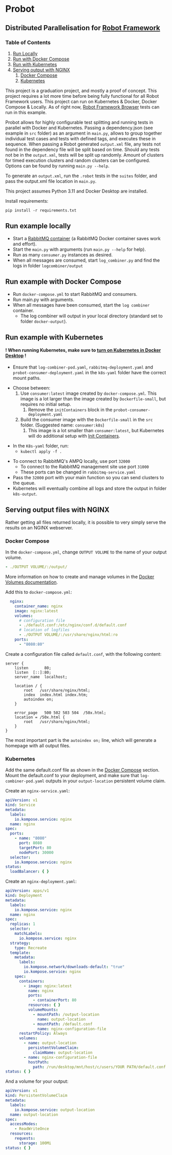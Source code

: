 # Probot

## Distributed Parallelisation for [Robot Framework](https://robotframework.org/)

### Table of Contents

1. [Run Locally](#run-example-locally)
2. [Run with Docker Compose](#run-example-with-docker-compose)
3. [Run with Kubernetes](#run-example-with-kubernetes)
4. [Serving output with NGINX](#serving-output-files-with-nginx)
    1. [Docker Compose](#docker-compose)
    2. [Kubernetes](#kubernetes)

This project is a graduation project, and mostly a proof of concept. This project requires a lot more time before being
fully functional for all Robot Framework users. This project can run on Kubernetes & Docker, Docker Compose & Locally.
As of right now, [Robot Framework Browser](https://robotframework-browser.org/) tests can run in this example.

Probot allows for highly configurable test splitting and running tests in parallel with Docker and Kubernetes. Passing a
dependency.json (see example in ```src``` folder) as an argument in ```main.py```, allows to group together individual
test cases and tests with defined tags, and executes these in sequence. When passing a Robot generated ```output.xml```
file, any tests not found in the dependency file will be split based on time. Should any tests not be in
the ```output.xml```, tests will be split up randomly. Amount of clusters for timed execution clusters and random
clusters can be configured. Options can be found by running ```main.py --help```.

To generate an ```output.xml```, run the ```.robot``` tests in the ```suites``` folder, and pass the output.xml file
location in ```main.py```.<br>

This project assumes Python 3.11 and Docker Desktop are installed.

Install requirements:<br>

```commandline
pip install -r requirements.txt
```

## Run example locally

* Start a [RabbitMQ container](https://www.rabbitmq.com/download.html) (a RabbitMQ Docker container saves work and
  effort).
* Start the ```main.py``` with arguments (run ```main.py --help``` for help).
* Run as many ```consumer.py``` instances as desired.
* When all messages are consumed, start ```log_combiner.py``` and find the logs in folder ```logcombiner/output```

## Run example with Docker Compose

* Run ```docker-compose.yml``` to start RabbitMQ and consumers.
* Run main.py with arguments.
* When all messages have been consumed, start the ```log combiner``` container.
    * The log combiner will output in your local directory (standard set to folder ```docker-output```).

## Run example with Kubernetes

#### ! When running Kubernetes, make sure to [turn on Kubernetes in Docker Desktop](https://docs.docker.com/desktop/kubernetes/)  !

- Ensure that ```log-combiner-pod.yaml```, ```rabbitmq-deployment.yaml``` and ```probot-consumer-deployment.yaml``` in
  the ```k8s-yaml``` folder have the correct mount paths.

* Choose between:
    1. Use ```consumer:latest``` image created by ```docker-compose.yml```. This image is a lot larger
       than the image created by ```Dockerfile-small```, but requires no initial setup.
        1. Remove the ```initContainers``` block in the ```probot-consumer-deployment.yaml```
    2. Build the consumer image with the ```Dockerfile-small``` in the ```src``` folder. (Suggested
       name: ```consumer:k8s```)
        1. This image is a lot smaller than ```consumer:latest```, but Kubernetes will do additional setup with [Init
           Containers](https://kubernetes.io/docs/concepts/workloads/pods/init-containers/).


- In the ```K8s-yaml``` folder, run:
    - ```kubectl apply -f .```

* To connect to RabbitMQ's AMPQ locally, use port ```32000```
    * To connect to the RabbitMQ management site use port ```31000```
    * These ports can be changed in ```rabbitmq-service.yaml```
* Pass the ```32000``` port with your main function so you can send clusters to the queue.
* Kubernetes will eventually combine all logs and store the output in folder ```k8s-output```.

## Serving output files with NGINX

Rather getting all files returned locally, it is possible to very simply serve the results on an NGINX webserver.

### Docker Compose

In the ```docker-compose.yml```, change ```OUTPUT VOLUME``` to the name of your output volume.

```yaml
- ./OUTPUT VOLUME/:/output/
```

More information on how
to create and manage volumes in the [Docker Volumes documentation](https://docs.docker.com/storage/volumes/).

Add this to ```docker-compose.yml```:

```yaml
  nginx:
    container_name: nginx
    image: nginx:latest
    volumes:
      # configuration file
      - ./default.conf:/etc/nginx/conf.d/default.conf
      # location of logfiles
      - ./OUTPUT VOLUME/:/usr/share/nginx/html:ro
    ports:
      - "8080:80"
  ```

Create a configuration file called ```default.conf```, with the following content:

```shell
server {
    listen       80;
    listen  [::]:80;
    server_name  localhost;

    location / {
        root   /usr/share/nginx/html;
        index  index.html index.htm;
        autoindex on;
    }

    error_page   500 502 503 504  /50x.html;
    location = /50x.html {
        root   /usr/share/nginx/html;
    }
}
```

The most important part is the ```autoindex on;``` line, which will generate a homepage with all output files.

### Kubernetes

Add the same default.conf file as shown in the [Docker Compose](#docker-compose) section. Mount the default.conf to your
deployment, and make sure that ```log-combiner-pod.yaml``` outputs in
your ```output-location```  persistent volume claim.

Create an ```nginx-service.yaml```:

```yaml
apiVersion: v1
kind: Service
metadata:
  labels:
    io.kompose.service: nginx
  name: nginx
spec:
  ports:
    - name: "8080"
      port: 8080
      targetPort: 80
      nodePort: 30000
  selector:
    io.kompose.service: nginx
status:
  loadBalancer: { }
```

Create an ```nginx-deployment.yaml```:

```yaml
apiVersion: apps/v1
kind: Deployment
metadata:
  labels:
    io.kompose.service: nginx
  name: nginx
spec:
  replicas: 1
  selector:
    matchLabels:
      io.kompose.service: nginx
  strategy:
    type: Recreate
  template:
    metadata:
      labels:
        io.kompose.network/downloads-default: "true"
        io.kompose.service: nginx
    spec:
      containers:
        - image: nginx:latest
          name: nginx
          ports:
            - containerPort: 80
          resources: { }
          volumeMounts:
            - mountPath: /output-location
              name: output-location
            - mountPath: /default.conf
              name: nginx-configuration-file
      restartPolicy: Always
      volumes:
        - name: output-location
          persistentVolumeClaim:
            claimName: output-location
        - name: nginx-configuration-file
          hostPath:
            path: /run/desktop/mnt/host/c/users/YOUR PATH/default.conf
status: { }
```

And a volume for your output:

```yaml
apiVersion: v1
kind: PersistentVolumeClaim
metadata:
  labels:
    io.kompose.service: output-location
  name: output-location
spec:
  accessModes:
    - ReadWriteOnce
  resources:
    requests:
      storage: 100Mi
status: { }

```